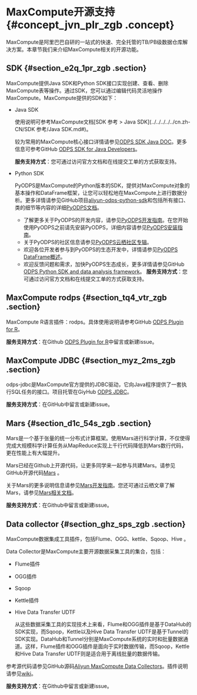 # MaxCompute开源支持 {#concept_jvn_plr_zgb .concept}

MaxCompute是阿里巴巴自研的一站式的快速、完全托管的TB/PB级数据仓库解决方案。本章节我们来介绍MaxCompute相关的开源功能。

## SDK {#section_e2q_1pr_zgb .section}

MaxCompute提供Java SDK和Python SDK接口实现创建、查看、删除MaxCompute表等操作。通过SDK，您可以通过编辑代码灵活地操作MaxCompute。MaxCompute提供的SDK如下：

-   Java SDK

    使用说明可参考MaxCompute文档[SDK 参考 \> Java SDK](../../../../../cn.zh-CN/SDK 参考/Java SDK.md#)。

    较为常用的MaxCompute核心接口详情请参见[ODPS SDK Java DOC](https://www.javadoc.io/doc/com.aliyun.odps/odps-sdk-core/0.30.9-public)。更多信息可参考GitHub [ODPS SDK for Java Developers](https://github.com/aliyun/aliyun-odps-java-sdk)。

    **服务支持方式**：您可通过访问官方文档和在线提交工单的方式获取支持。

-   Python SDK

    PyODPS是MaxCompute的Python版本的SDK，提供对MaxCompute对象的基本操作和DataFrame框架，让您可以轻松地在MaxCompute上进行数据分析。更多详情请参见GitHub项目[aliyun-odps-python-sdk](https://github.com/aliyun/aliyun-odps-python-sdk)和包括所有接口、类的细节等内容的详细[PyODPS文档](cn.zh-CN/用户指南/PyODPS/基本操作/基本操作概述.md#)。

    -   了解更多关于PyODPS的开发内容，请参见[PyODPS开发指南](cn.zh-CN/用户指南/PyODPS/工具平台使用指南/DataWorks用户使用指南.md#)。在您开始使用PyODPS之前请先安装PyODPS，详细内容请参见[PyODPS安装指南](cn.zh-CN/用户指南/PyODPS/安装指南.md#)。
    -   关于PyODPS的社区信息请参见[PyODPS云栖社区专辑](https://yq.aliyun.com/album/19?spm=a2c4g.11186623.2.25.5ce96074vn9tRs)。
    -   欢迎各位开发者参与到PyODPS的生态开发中，详情请参见[PyODPS DataFrame概述](cn.zh-CN/用户指南/PyODPS/DataFrame/DataFrame概述.md#)。
    -   欢迎反馈问题和需求，加快PyODPS生态成长，更多详情请参见GitHub [ODPS Python SDK and data analysis framework](https://github.com/aliyun/aliyun-odps-python-sdk)。
    **服务支持方式**：您可通过访问官方文档和在线提交工单的方式获取支持。


## MaxCompute rodps {#section_tq4_vtr_zgb .section}

MaxCompute R语言插件：rodps。具体使用说明请参考GitHub [ODPS Plugin for R](https://github.com/aliyun/aliyun-odps-r-plugin)。

**服务支持方式**：在Github [ODPS Plugin for R](https://github.com/aliyun/aliyun-odps-r-plugin)中留言或新建issue。

## MaxCompute JDBC {#section_myz_2ms_zgb .section}

odps-jdbc是MaxCompute官方提供的JDBC驱动，它向Java程序提供了一套执行SQL任务的接口。项目托管在GiyHub [ODPS JDBC](https://github.com/aliyun/aliyun-odps-jdbc)。

**服务支持方式**：在GitHub中留言或新建issue。

## Mars {#section_d1c_54s_zgb .section}

Mars是一个基于张量的统一分布式计算框架。使用Mars进行科学计算，不仅使得完成大规模科学计算任务从MapReduce实现上千行代码降低到Mars数行代码，更在性能上有大幅提升。

Mars已经在Github上开源代码，让更多同学来一起参与共建Mars。请参见GitHub开源代码[Mars](https://github.com/mars-project/mars) 。

关于Mars的更多说明信息请参见[Mars开发指南](https://mars-project.readthedocs.io/en/latest/)。您还可通过云栖文章了解Mars，请参见[Mars相关文档](https://yq.aliyun.com/search?q=Mars)。

**服务支持方式**：在Github中留言或新建issue。

## Data collector {#section_ghz_sps_zgb .section}

MaxCompute数据集成工具插件，包括Flume、OGG、kettle、Sqoop、Hive 。

Data Collector是MaxCompute主要开源数据采集工具的集合，包括：

-   Flume插件
-   OGG插件
-   Sqoop
-   Kettle插件
-   Hive Data Transfer UDTF

    从这些数据采集工具的实现技术上来看，Flume和OGG插件是基于DataHub的SDK实现，而Sqoop，Kettle以及Hive Data Transfer UDTF是基于Tunnel的SDK实现。DataHub和Tunnel分别是MaxCompute系统的实时和批量数据通道。这样，Flume插件和OGG插件是面向于实时数据传输，而Sqoop，Kettle和Hive Data Transfer UDTF则是适合用于离线批量的数据传输。


参考源代码请参见GitHub源码[Aliyun MaxCompute Data Collectors](https://github.com/aliyun/aliyun-maxcompute-data-collectors)。插件说明请参见[wiki](https://github.com/aliyun/aliyun-maxcompute-data-collectors/wiki)。

**服务支持方式**：在Github中留言或新建issue。

